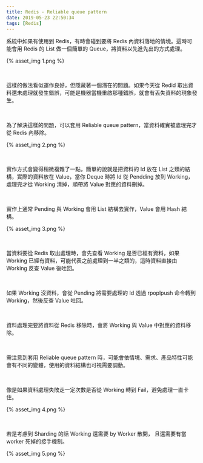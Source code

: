 ```yaml
---
title: Redis - Reliable queue pattern
date: 2019-05-23 22:50:34
tags: [Redis]
---
```


系統中如果有使用到 Redis，有時會碰到要將 Redis 內資料落地的情境。這時可能會用 Redis 的 List 做一個簡單的 Queue，將資料以先進先出的方式處理。    

<!-- More -->

{% asset_img 1.png %}

<br/>


這樣的做法看似運作良好，但隱藏著一個潛在的問題。如果今天從 Redid 取出資料還未處理就發生錯誤，可能是機器當機重啟那種錯誤，就會有丟失資料的現象發生。  

<br/>


為了解決這樣的問題，可以套用 Reliable queue pattern，當資料確實被處理完才從 Redis 內移除。  

{% asset_img 2.png %}

<br/>


實作方式會變得稍微複雜了一點，簡單的說就是把資料的 Id 放在 List 之類的結構，實際的資料放在 Value，當你 Deque 時將 Id 從 Pendding 放到 Working，處理完才從 Working 清掉，順帶將 Value 對應的資料刪掉。  

<br/>


實作上通常 Pending 與 Working 會用 List 結構去實作，Value 會用 Hash 結構。  

{% asset_img 3.png %}

<br/>


當資料要從 Redis 取出處理時，會先查看 Working 是否已經有資料，如果 Working 已經有資料，可能代表之前處理到一半之類的，這時資料直接由 Working 反查 Value 後吐回。  

<br/>


如果 Working 沒資料，會從 Pending 將需要處理的 Id 透過 rpoplpush 命令轉到 Working，然後反查 Value 吐回。

<br/>


資料處理完要將資料從 Redis 移除時，會將 Working 與 Value 中對應的資料移除。  

<br/>


需注意到套用 Reliable queue pattern 時，可能會依情境、需求、產品特性可能會有不同的變體，使用的資料結構也可視需要調動。    

<br/>


像是如果資料處理失敗走一定次數是否從 Working 轉到 Fail，避免處理一直卡住。  

{% asset_img 4.png %}

</br>


若是考慮到 Sharding 的話 Working 還需要 by Worker 散開，
且還需要有當 worker 死掉的接手機制。  

{% asset_img 5.png %}

